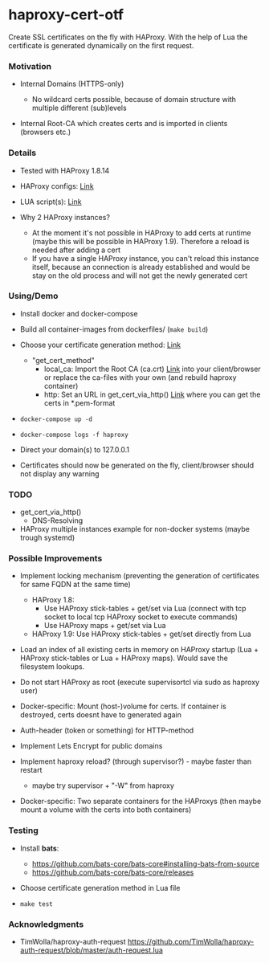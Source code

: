 # haproxy-cert-otf

Create SSL certificates on the fly with HAProxy. With the help of Lua the certificate is generated dynamically on the first request.

### Motivation

- Internal Domains (HTTPS-only)

    - No wildcard certs possible, because of domain structure with multiple different (sub)levels
    
- Internal Root-CA which creates certs and is imported in clients (browsers etc.) 

### Details

- Tested with HAProxy 1.8.14

- HAProxy configs: [Link](dockerfiles/haproxy/files)

- LUA script(s): [Link](lua_files)

- Why 2 HAProxy instances?
  - At the moment it's not possible in HAProxy to add certs at runtime (maybe this will be possible in HAProxy 1.9). Therefore a reload is needed after adding a cert
  - If you have a single HAProxy instance, you can't reload this instance itself, because an connection is already established and would be stay on the old process and will not get the newly generated cert


### Using/Demo

- Install docker and docker-compose

- Build all container-images from dockerfiles/ (```make build```)

- Choose your certificate generation method: [Link](lua_files/on_the_fly_cert.lua) 
    - "get_cert_method"
      - local_ca: Import the Root CA (ca.crt) [Link](dockerfiles/haproxy/files/generate-cert) into your client/browser or replace the ca-files with your own (and rebuild haproxy container)
      - http: Set an URL in get_cert_via_http() [Link](lua_files/on_the_fly_cert.lua)  where you can get the certs in *.pem-format

- ```docker-compose up -d```

- ```docker-compose logs -f haproxy```

- Direct your domain(s) to 127.0.0.1

- Certificates should now be generated on the fly, client/browser should not display any warning

### TODO

- get_cert_via_http()
  - DNS-Resolving
- HAProxy multiple instances example for non-docker systems (maybe trough systemd)

### Possible Improvements

- Implement locking mechanism (preventing the generation of certificates for same FQDN at the same time)
  - HAProxy 1.8:
    - Use HAProxy stick-tables + get/set via Lua (connect with tcp socket to local tcp HAProxy socket to execute commands)
    - Use HAProxy maps + get/set via Lua
  - HAProxy 1.9: Use HAProxy stick-tables + get/set directly from Lua

- Load an index of all existing certs in memory on HAProxy startup (Lua + HAProxy stick-tables or Lua + HAProxy maps). Would save the filesystem lookups.

- Do not start HAProxy as root (execute supervisortcl via sudo as haproxy user)

- Docker-specific: Mount (host-)volume for certs. If container is destroyed, certs doesnt have to generated again

- Auth-header (token or something) for HTTP-method

- Implement Lets Encrypt for public domains
  
- Implement haproxy reload? (through supervisor?) - maybe faster than restart
  - maybe try supervisor + "-W" from haproxy

- Docker-specific: Two separate containers for the HAProxys (then maybe mount a volume with the certs into both containers)

### Testing

- Install **bats**:
  - https://github.com/bats-core/bats-core#installing-bats-from-source
  - https://github.com/bats-core/bats-core/releases

- Choose certificate generation method in Lua file

- ```make test```


### Acknowledgments

- TimWolla/haproxy-auth-request https://github.com/TimWolla/haproxy-auth-request/blob/master/auth-request.lua

